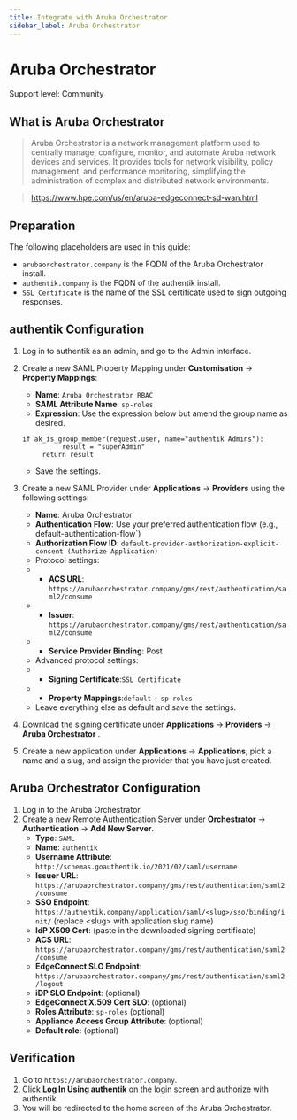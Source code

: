 ```yaml
---
title: Integrate with Aruba Orchestrator
sidebar_label: Aruba Orchestrator
---
```


# Aruba Orchestrator

<span class="badge badge--secondary">Support level: Community</span>

## What is Aruba Orchestrator

> Aruba Orchestrator is a network management platform used to centrally manage, configure, monitor, and automate Aruba network devices and services. It provides tools for network visibility, policy management, and performance monitoring, simplifying the administration of complex and distributed network environments.

> https://www.hpe.com/us/en/aruba-edgeconnect-sd-wan.html

## Preparation

The following placeholders are used in this guide:

-   `arubaorchestrator.company` is the FQDN of the Aruba Orchestrator install.
-   `authentik.company` is the FQDN of the authentik install.
-   `SSL Certificate` is the name of the SSL certificate used to sign outgoing responses.

## authentik Configuration

1. Log in to authentik as an admin, and go to the Admin interface.
2. Create a new SAML Property Mapping under **Customisation** -> **Property Mappings**:

    - **Name**: `Aruba Orchestrator RBAC`
    - **SAML Attribute Name**: `sp-roles`
    - **Expression**: Use the expression below but amend the group name as desired.

    ```
    if ak_is_group_member(request.user, name="authentik Admins"):
              result = "superAdmin"
         return result
    ```

    - Save the settings.

3. Create a new SAML Provider under **Applications** -> **Providers** using the following settings:
    - **Name**: Aruba Orchestrator
    - **Authentication Flow**: Use your preferred authentication flow (e.g., default-authentication-flow`)
    - **Authorization Flow ID**: `default-provider-authorization-explicit-consent (Authorize Application)`
    - Protocol settings:
    -   - **ACS URL**: `https://arubaorchestrator.company/gms/rest/authentication/saml2/consume`
    -   - **Issuer**: `https://arubaorchestrator.company/gms/rest/authentication/saml2/consume`
    -   - **Service Provider Binding**: Post
    - Advanced protocol settings:
    -   - **Signing Certificate**:`SSL Certificate`
    -   - **Property Mappings**:`default` + `sp-roles`
    - Leave everything else as default and save the settings.
4. Download the signing certificate under **Applications** -> **Providers** -> **Aruba Orchestrator** .
5. Create a new application under **Applications** -> **Applications**, pick a name and a slug, and assign the provider that you have just created.

## Aruba Orchestrator Configuration

1. Log in to the Aruba Orchestrator.
2. Create a new Remote Authentication Server under **Orchestrator** -> **Authentication** -> **Add New Server**.
    - **Type**: `SAML`
    - **Name**: `authentik`
    - **Username Attribute**: `http://schemas.goauthentik.io/2021/02/saml/username`
    - **Issuer URL**: `https://arubaorchestrator.company/gms/rest/authentication/saml2/consume`
    - **SSO Endpoint**: `https://authentik.company/application/saml/<slug>/sso/binding/init/` (replace \<slug\> with application slug name)
    - **IdP X509 Cert**: (paste in the downloaded signing certificate)
    - **ACS URL**: `https://arubaorchestrator.company/gms/rest/authentication/saml2/consume`
    - **EdgeConnect SLO Endpoint**: `https://arubaorchestrator.company/gms/rest/authentication/saml2/logout`
    - **iDP SLO Endpoint**: (optional)
    - **EdgeConnect X.509 Cert SLO**: (optional)
    - **Roles Attribute**: `sp-roles` (optional)
    - **Appliance Access Group Attribute**: (optional)
    - **Default role**: (optional)

## Verification

1. Go to `https://arubaorchestrator.company`.
2. Click **Log In Using authentik** on the login screen and authorize with authentik.
3. You will be redirected to the home screen of the Aruba Orchestrator.

